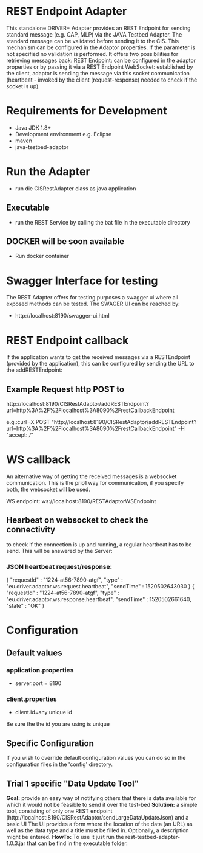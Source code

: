 # REST Endpoint Adapter
This standalone DRIVER+ Adapter provides an REST Endpoint for sending standard message (e.g. CAP, MLP) via the JAVA Testbed Adapter.
The standard message can be validated before sending it to the CIS. This mechanism can be configured in the Adaptor properties. If the parameter is not specified no validation is performed.
It offers two possibilities for retrieving messages back:
REST Endpoint: can be configured in the adaptor properties or by passing it via a REST Endpoint
WebSocket: established by the client, adaptor is sending the message via this socket communication (heartbeat - invoked by the client (request-response) needed to check if the socket is up).

# Requirements for Development

* Java JDK 1.8+
* Development environment e.g. Eclipse
* maven
* java-testbed-adaptor

# Run the Adapter
* run die CISRestAdapter class as java application

## Executable
* run the REST Service by calling the bat file in the executable directory

## DOCKER will be soon available
* Run docker container

# Swagger Interface for testing
The REST Adapter offers for testing purposes a swagger ui where all exposed methods can be tested.
The SWAGER UI can be reached by:
* http://localhost:8190/swagger-ui.html

# REST Endpoint callback
If the application wants to get the received messages via a RESTEndpoint (provided by the application), this can
be configured by sending the URL to the addRESTEndpoint:

## Example Request http POST to
http://localhost:8190/CISRestAdaptor/addRESTEndpoint?url=http%3A%2F%2Flocalhost%3A8090%2FrestCallbackEndpoint

e.g.:curl -X POST "http://localhost:8190/CISRestAdaptor/addRESTEndpoint?url=http%3A%2F%2Flocalhost%3A8090%2FrestCallbackEndpoint" -H "accept: */*"

# WS callback
An alternative way of getting the received messages is a websocket communication.
This is the prio1 way for communication, if you specify both, the websocket will be used.

WS endpoint:
ws://localhost:8190/RESTAdaptorWSEndpoint

## Hearbeat on websocket to check the connectivity
to check if the connection is up and running, a regular heartbeat has to be send. This will be answered by the Server:

### JSON heartbeat request/response:
{
  "requestId" : "1224-at56-7890-atgf",
  "type" : "eu.driver.adaptor.ws.request.heartbeat",
  "sendTime" : 1520502643030
}
{
  "requestId" : "1224-at56-7890-atgf",
  "type" : "eu.driver.adaptor.ws.response.heartbeat",
  "sendTime" : 1520502661640,
  "state" : "OK"
}

# Configuration

## Default values
### application.properties
* server.port = 8190

### client.properties
* client.id=any unique id

Be sure the the id you are using is unique


## Specific Configuration

If you wish to override default configuration values you can do so in the configuration files in the 'config' directory.

## Trial 1 specific "Data Update Tool"
**Goal:** provide an easy way of notifying others that there is data available for which it would not be feasible to send it over the test-bed
**Solution:** a simple tool, consisting of only one REST endpoint (http://localhost:8190/CISRestAdaptor/sendLargeDataUpdateJson) and a basic UI
The UI provides a form where the location of the data (an URL) as well as the data type and a title must be filled in. Optionally, a description might be entered.
**HowTo:** To use it just run the rest-testbed-adapter-1.0.3.jar that can be find in the executable folder.
